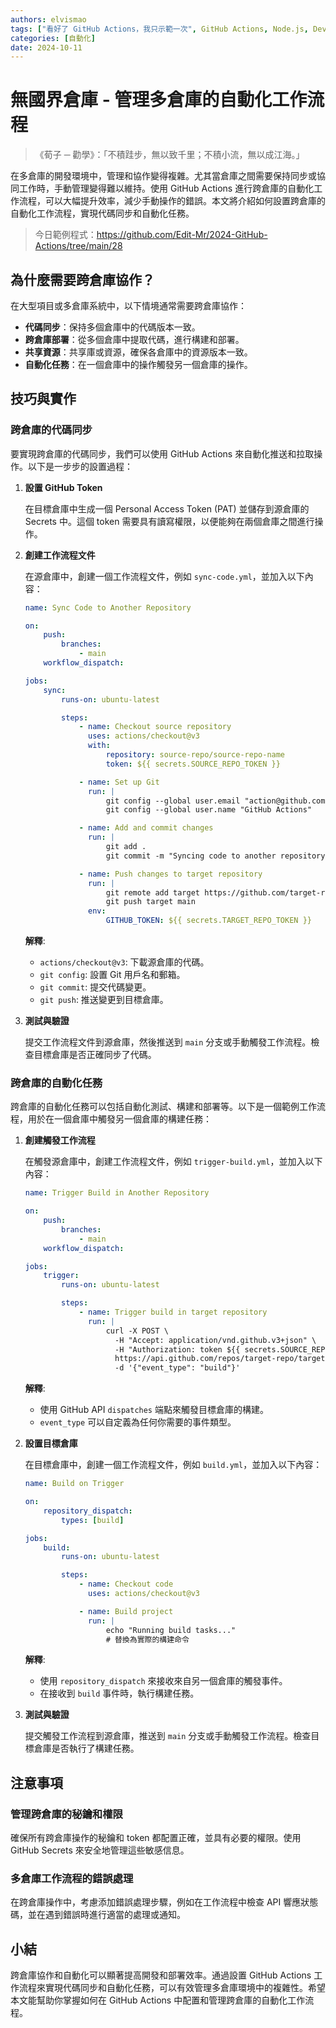 ```yaml
---
authors: elvismao
tags: ["看好了 GitHub Actions，我只示範一次", GitHub Actions, Node.js, DevOps]
categories: [自動化]
date: 2024-10-11
---
```


# 無國界倉庫 - 管理多倉庫的自動化工作流程

> 《荀子 ─ 勸學》：「不積跬步，無以致千里；不積小流，無以成江海。」

在多倉庫的開發環境中，管理和協作變得複雜。尤其當倉庫之間需要保持同步或協同工作時，手動管理變得難以維持。使用 GitHub Actions 進行跨倉庫的自動化工作流程，可以大幅提升效率，減少手動操作的錯誤。本文將介紹如何設置跨倉庫的自動化工作流程，實現代碼同步和自動化任務。

> 今日範例程式：<https://github.com/Edit-Mr/2024-GitHub-Actions/tree/main/28>

## 為什麼需要跨倉庫協作？

在大型項目或多倉庫系統中，以下情境通常需要跨倉庫協作：

- **代碼同步**：保持多個倉庫中的代碼版本一致。
- **跨倉庫部署**：從多個倉庫中提取代碼，進行構建和部署。
- **共享資源**：共享庫或資源，確保各倉庫中的資源版本一致。
- **自動化任務**：在一個倉庫中的操作觸發另一個倉庫的操作。

## 技巧與實作

### 跨倉庫的代碼同步

要實現跨倉庫的代碼同步，我們可以使用 GitHub Actions 來自動化推送和拉取操作。以下是一步步的設置過程：

1. **設置 GitHub Token**

    在目標倉庫中生成一個 Personal Access Token (PAT) 並儲存到源倉庫的 Secrets 中。這個 token 需要具有讀寫權限，以便能夠在兩個倉庫之間進行操作。

2. **創建工作流程文件**

    在源倉庫中，創建一個工作流程文件，例如 `sync-code.yml`，並加入以下內容：

    ```yaml
    name: Sync Code to Another Repository

    on:
        push:
            branches:
                - main
        workflow_dispatch:

    jobs:
        sync:
            runs-on: ubuntu-latest

            steps:
                - name: Checkout source repository
                  uses: actions/checkout@v3
                  with:
                      repository: source-repo/source-repo-name
                      token: ${{ secrets.SOURCE_REPO_TOKEN }}

                - name: Set up Git
                  run: |
                      git config --global user.email "action@github.com"
                      git config --global user.name "GitHub Actions"

                - name: Add and commit changes
                  run: |
                      git add .
                      git commit -m "Syncing code to another repository" || echo "No changes to commit"

                - name: Push changes to target repository
                  run: |
                      git remote add target https://github.com/target-repo/target-repo-name.git
                      git push target main
                  env:
                      GITHUB_TOKEN: ${{ secrets.TARGET_REPO_TOKEN }}
    ```

    **解釋**:
    - `actions/checkout@v3`: 下載源倉庫的代碼。
    - `git config`: 設置 Git 用戶名和郵箱。
    - `git commit`: 提交代碼變更。
    - `git push`: 推送變更到目標倉庫。

3. **測試與驗證**

    提交工作流程文件到源倉庫，然後推送到 `main` 分支或手動觸發工作流程。檢查目標倉庫是否正確同步了代碼。

### 跨倉庫的自動化任務

跨倉庫的自動化任務可以包括自動化測試、構建和部署等。以下是一個範例工作流程，用於在一個倉庫中觸發另一個倉庫的構建任務：

1. **創建觸發工作流程**

    在觸發源倉庫中，創建工作流程文件，例如 `trigger-build.yml`，並加入以下內容：

    ```yaml
    name: Trigger Build in Another Repository

    on:
        push:
            branches:
                - main
        workflow_dispatch:

    jobs:
        trigger:
            runs-on: ubuntu-latest

            steps:
                - name: Trigger build in target repository
                  run: |
                      curl -X POST \
                        -H "Accept: application/vnd.github.v3+json" \
                        -H "Authorization: token ${{ secrets.SOURCE_REPO_TOKEN }}" \
                        https://api.github.com/repos/target-repo/target-repo-name/dispatches \
                        -d '{"event_type": "build"}'
    ```

    **解釋**:
    - 使用 GitHub API `dispatches` 端點來觸發目標倉庫的構建。
    - `event_type` 可以自定義為任何你需要的事件類型。

2. **設置目標倉庫**

    在目標倉庫中，創建一個工作流程文件，例如 `build.yml`，並加入以下內容：

    ```yaml
    name: Build on Trigger

    on:
        repository_dispatch:
            types: [build]

    jobs:
        build:
            runs-on: ubuntu-latest

            steps:
                - name: Checkout code
                  uses: actions/checkout@v3

                - name: Build project
                  run: |
                      echo "Running build tasks..."
                      # 替換為實際的構建命令
    ```

    **解釋**:
    - 使用 `repository_dispatch` 來接收來自另一個倉庫的觸發事件。
    - 在接收到 `build` 事件時，執行構建任務。

3. **測試與驗證**

    提交觸發工作流程到源倉庫，推送到 `main` 分支或手動觸發工作流程。檢查目標倉庫是否執行了構建任務。

## 注意事項

### 管理跨倉庫的秘鑰和權限

確保所有跨倉庫操作的秘鑰和 token 都配置正確，並具有必要的權限。使用 GitHub Secrets 來安全地管理這些敏感信息。

### 多倉庫工作流程的錯誤處理

在跨倉庫操作中，考慮添加錯誤處理步驟，例如在工作流程中檢查 API 響應狀態碼，並在遇到錯誤時進行適當的處理或通知。

## 小結

跨倉庫協作和自動化可以顯著提高開發和部署效率。通過設置 GitHub Actions 工作流程來實現代碼同步和自動化任務，可以有效管理多倉庫環境中的複雜性。希望本文能幫助你掌握如何在 GitHub Actions 中配置和管理跨倉庫的自動化工作流程。
